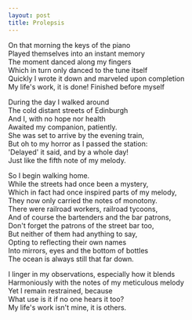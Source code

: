 ```yaml
---
layout: post
title: Prolepsis
---
```


On that morning the keys of the piano \
Played themselves into an instant memory \
The moment danced along my fingers \
Which in turn only danced to the tune itself \
Quickly I wrote it down and marveled upon completion \
My life's work, it is done! Finished before myself

During the day I walked around \
The cold distant streets of Edinburgh \
And I, with no hope nor health \
Awaited my companion, patiently. \
She was set to arrive by the evening train, \
But oh to my horror as I passed the station: \
'Delayed' it said, and by a whole day! \
Just like the fifth note of my melody.

So I begin walking home. \
While the streets had once been a mystery, \
Which in fact had once inspired parts of my melody, \
They now only carried the notes of monotony. \
There were railroad workers, railroad tycoons, \
And of course the bartenders and the bar patrons, \
Don't forget the patrons of the street bar too, \
But neither of them had anything to say, \
Opting to reflecting their own names \
Into mirrors, eyes and the bottom of bottles \
The ocean is always still that far down. 

I linger in my observations, especially how it blends \
Harmoniously with the notes of my meticulous melody \
Yet I remain restrained, because \
What use is it if no one hears it too? \
My life's work isn't mine, it is others. 